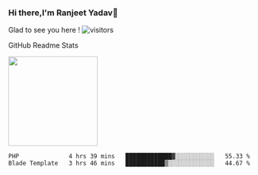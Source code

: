 ### Hi there,I'm Ranjeet Yadav👋

Glad to see you here ! ![visitors](https://visitor-badge.glitch.me/badge?page_id=${ranjeetproject}.${ranjeetproject.repo.id}) 

GitHub Readme Stats 

<img height="180em" src="https://github-readme-stats.vercel.app/api?username=ranjeetproject&show_icons=true&hide_border=true&&count_private=true&include_all_commits=true" />

<!--START_SECTION:waka-->
```text
PHP              4 hrs 39 mins   █████████████▓░░░░░░░░░░░   55.33 % 
Blade Template   3 hrs 46 mins   ███████████▒░░░░░░░░░░░░░   44.67 % 
```
<!--END_SECTION:waka-->
